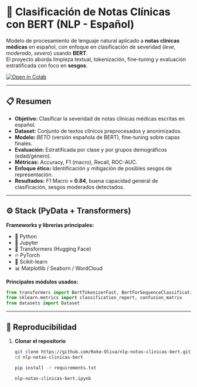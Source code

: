 # 🧠 Clasificación de Notas Clínicas con BERT (NLP - Español)

Modelo de procesamiento de lenguaje natural aplicado a **notas clínicas médicas** en español, con enfoque en clasificación de severidad (*leve*, *moderado*, *severo*) usando **BERT**.  
El proyecto aborda limpieza textual, tokenización, fine-tuning y evaluación estratificada con foco en **sesgos**.

[![Open in Colab](https://colab.research.google.com/assets/colab-badge.svg)](https://colab.research.google.com/github/Koke-Oliva/nlp-notas-clinicas-bert/blob/main/nlp-notas-clinicas-bert.ipynb)

---

## 📋 Resumen

- **Objetivo:** Clasificar la severidad de notas clínicas médicas escritas en español.  
- **Dataset:** Conjunto de textos clínicos preprocesados y anonimizados.  
- **Modelo:** *BETO* (versión española de BERT), fine-tuning sobre capas finales.  
- **Evaluación:** Estratificada por clase y por grupos demográficos (edad/género).  
- **Métricas:** Accuracy, F1 (macro), Recall, ROC-AUC.  
- **Enfoque ético:** Identificación y mitigación de posibles sesgos de representación.  
- **Resultados:** F1 Macro ≈ **0.84**, buena capacidad general de clasificación, sesgos moderados detectados.

---

## ⚙️ Stack (PyData + Transformers)

**Frameworks y librerías principales:**
- 🐍 Python  
- 📓 Jupyter  
- 🤗 Transformers (Hugging Face)  
- 🔥 PyTorch  
- 🧩 Scikit-learn  
- 📊 Matplotlib / Seaborn / WordCloud

**Principales módulos usados:**
```python
from transformers import BertTokenizerFast, BertForSequenceClassification, Trainer, TrainingArguments
from sklearn.metrics import classification_report, confusion_matrix
from datasets import Dataset

```
---

## 🧩 Reproducibilidad

1. **Clonar el repositorio**
   ```bash
   git clone https://github.com/Koke-Oliva/nlp-notas-clinicas-bert.git
   cd nlp-notas-clinicas-bert
   ```
   ```bash
   pip install -r requirements.txt
   ``` 
   ```bash
   nlp-notas-clinicas-bert.ipynb
   ```



